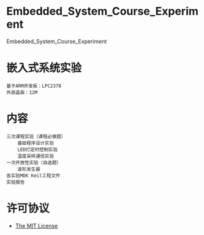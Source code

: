 # Embedded_System_Course_Experiment
Embedded_System_Course_Experiment

# 嵌入式系统实验
    基于ARM开发板：LPC2378
    外部晶振：12M

# 内容
    三次课程实验（课程必做题）
        基础程序设计实验
        LED灯定时控制实验
        温度采样通信实验
    一次开放性实验（自选题）
        波形发生器
    各实验MDK Keil工程文件
    实验报告

# 许可协议
* [The MIT License](https://github.com/Higor777/Embedded_System_Course_Experiment/blob/master/LICENSE)
